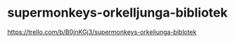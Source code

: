 # supermonkeys-orkelljunga-bibliotek



https://trello.com/b/B0jnKGj3/supermonkeys-orkeljunga-biblotek
